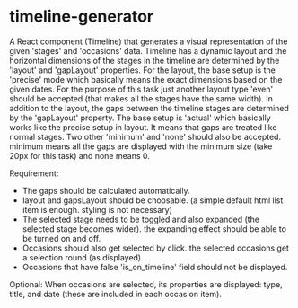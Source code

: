 # timeline-generator
A React component (Timeline) that generates a visual representation of the given 'stages' and 'occasions' data. Timeline has a dynamic layout and the horizontal dimensions of the stages in the timeline are determined by the 'layout' and 'gapLayout' properties. 
For the layout, the base setup is the 'precise' mode which basically means the exact dimensions based on the given dates. For the purpose of this task just another layout type 'even' should be accepted (that makes all the stages have the same width). 
In addition to the layout, the gaps between the timeline stages are determined by the 'gapLayout' property. The base setup is 'actual' which basically works like the precise setup in layout. It means that gaps are treated like normal stages. Two other 'minimum' and 'none' should also be accepted. minimum means all the gaps are displayed with the minimum size (take 20px for this task) and none means 0. 

Requirement:

- The gaps should be calculated automatically.  
- layout and gapsLayout should be choosable. (a simple default html list item is enough. styling is not necessary)
- The selected stage needs to be toggled and also expanded (the selected stage becomes wider). the expanding effect should be able to be turned on and off.  
- Occasions should also get selected by click. the selected occasions get a selection round (as displayed). 
- Occasions that have false 'is_on_timeline' field should not be displayed.

Optional:
When occasions are selected, its properties are displayed: type, title, and date (these are included in each occasion item).

